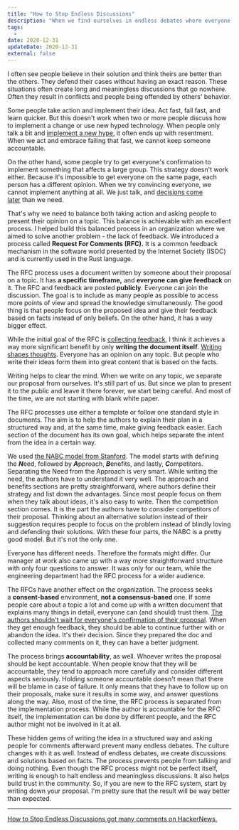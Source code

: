 ```yaml
---
title: "How to Stop Endless Discussions"
description: "When we find ourselves in endless debates where everyone defends their idea, we don't know how to handle the situation. We eventually find a way out, but what we need is an excellent system."
tags:
  -
date: 2020-12-31
updateDate: 2020-12-31
external: false
---
```


I often see people believe in their solution and think theirs are better than the others. They defend their cases without having an exact reason. These situations often create long and meaningless discussions that go nowhere. Often they result in conflicts and people being offended by others' behavior.

Some people take action and implement their idea. Act fast, fail fast, and learn quicker. But this doesn't work when two or more people discuss how to implement a change or use new hyped technology. When people only talk a bit and [implement a new hype](/no-you-dont-need-to-learn-another-programming-language-every-three-months), it often ends up with resentment. When we act and embrace failing that fast, we cannot keep someone accountable.

On the other hand, some people try to get everyone's confirmation to implement something that affects a large group. This strategy doesn't work either. Because it's impossible to get everyone on the same page, each person has a different opinion. When we try convincing everyone, we cannot implement anything at all. We just talk, and [decisions come later](/the-decision-making-pendulum) than we need.

That's why we need to balance both taking action and asking people to present their opinion on a topic. This balance is achievable with an excellent process. I helped build this balanced process in an organization where we aimed to solve another problem - the lack of feedback. We introduced a process called **Request For Comments (RFC).** It is a common feedback mechanism in the software world presented by the Internet Society (ISOC) and is currently used in the Rust language.

The RFC process uses a document written by someone about their proposal on a topic. It has **a specific timeframe,** and **everyone can give feedback** on it. The RFC and feedback are posted **publicly**. Everyone can join the discussion. The goal is to include as many people as possible to access more points of view and spread the knowledge simultaneously. The good thing is that people focus on the proposed idea and give their feedback based on facts instead of only beliefs. On the other hand, it has a way bigger effect.

While the initial goal of the RFC is [collecting feedback](/importance-of-the-feedback), I think it achieves a way more significant benefit by only **writing the document itself**. [Writing shapes thoughts](/why-is-writing-important). Everyone has an opinion on any topic. But people who write their ideas form them into great content that is based on the facts.

Writing helps to clear the mind. When we write on any topic, we separate our proposal from ourselves. It's still part of us. But since we plan to present it to the public and leave it there forever, we start being careful. And most of the time, we are not starting with blank white paper.

The RFC processes use either a template or follow one standard style in documents. The aim is to help the authors to explain their plan in a structured way and, at the same time, make giving feedback easier. Each section of the document has its own goal, which helps separate the intent from the idea in a certain way.

We used [the NABC model from Stanford](https://web.stanford.edu/class/educ303x/wiki-old/uploads/Main/SRI_NABC.doc). The model starts with defining the ***N***eed, followed by ***A***pproach, ***B***enefits, and lastly, ***C***ompetitors. Separating the Need from the Approach is very smart. While writing the need, the authors have to understand it very well. The approach and benefits sections are pretty straightforward, where authors define their strategy and list down the advantages. Since most people focus on them when they talk about ideas, it's also easy to write. Then the competition section comes. It is the part the authors have to consider competitors of their proposal. Thinking about an alternative solution instead of their suggestion requires people to focus on the problem instead of blindly loving and defending their solutions. With these four parts, the NABC is a pretty good model. But it's not the only one.

Everyone has different needs. Therefore the formats might differ. Our manager at work also came up with a way more straightforward structure with only four questions to answer. It was only for our team, while the engineering department had the RFC process for a wider audience.

The RFCs have another effect on the organization. The process seeks a **consent-based** environment, **not a consensus-based** one. If some people care about a topic a lot and come up with a written document that explains many things in detail, everyone can (and should) trust them. [The authors shouldn't wait for everyone's confirmation of their proposal](/how-to-handle-and-overcome-objections-to-your-proposal-at-work). When they get enough feedback, they should be able to continue further with or abandon the idea. It's their decision. Since they prepared the doc and collected many comments on it, they can have a better judgment.

The process brings **accountability**, as well. Whoever writes the proposal should be kept accountable. When people know that they will be accountable, they tend to approach more carefully and consider different aspects seriously. Holding someone accountable doesn't mean that there will be blame in case of failure. It only means that they have to follow up on their proposals, make sure it results in some way, and answer questions along the way. Also, most of the time, the RFC process is separated from the implementation process. While the author is accountable for the RFC itself, the implementation can be done by different people, and the RFC author might not be involved in it at all.

These hidden gems of writing the idea in a structured way and asking people for comments afterward prevent many endless debates. The culture changes with it as well. Instead of endless debates, we create discussions and solutions based on facts. The process prevents people from talking and doing nothing. Even though the RFC process might not be perfect itself, writing is enough to halt endless and meaningless discussions. It also helps build trust in the community. So, if you are new to the RFC system, start by writing down your proposal. I'm pretty sure that the result will be way better than expected.

---

[How to Stop Endless Discussions got many comments on HackerNews.](https://news.ycombinator.com/item?id=25622149)
